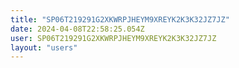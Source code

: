 ```yaml
---
title: "SP06T219291G2XKWRPJHEYM9XREYK2K3K32JZ7JZ"
date: 2024-04-08T22:58:25.054Z
user: SP06T219291G2XKWRPJHEYM9XREYK2K3K32JZ7JZ
layout: "users"
---
```

    